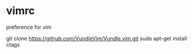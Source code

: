 # vimrc
preference for vim

git clone https://github.com/VundleVim/Vundle.vim.git
sudo apt-get install ctags
